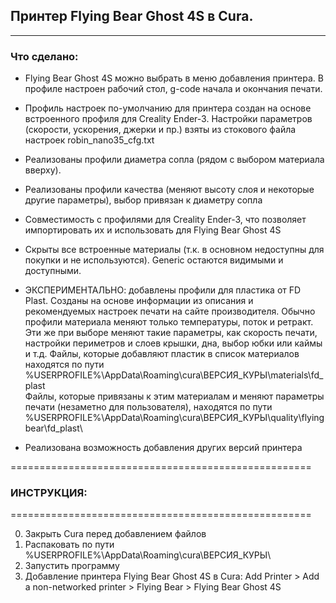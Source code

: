    
## Принтер Flying Bear Ghost 4S в Cura.
____________________    
### Что сделано:

- Flying Bear Ghost 4S можно выбрать в меню добавления принтера. В профиле настроен рабочий стол, g-code начала и окончания печати.

- Профиль настроек по-умолчанию для принтера создан на основе встроенного профиля для Creality Ender-3. Настройки параметров (скорости, ускорения, джерки и пр.) взяты из стокового файла настроек robin_nano35_cfg.txt

- Реализованы профили диаметра сопла (рядом с выбором материала вверху).

- Реализованы профили качества (меняют высоту слоя и некоторые другие параметры), выбор привязан к диаметру сопла

- Совместимость с профилями для Creality Ender-3, что позволяет импортировать их и использовать для Flying Bear Ghost 4S

- Скрыты все встроенные материалы (т.к. в основном недоступны для покупки и не используются). Generic остаются видимыми и доступными.

- ЭКСПЕРИМЕНТАЛЬНО: добавлены профили для пластика от FD Plast. Созданы на основе информации из описания и рекомендуемых настроек печати на сайте производителя. Обычно профили материала меняют только температуры, поток и ретракт. Эти же при выборе меняют такие параметры, как скорость печати, настройки периметров и слоев крышки, дна, выбор юбки или каймы и т.д. 
Файлы, которые добавляют пластик в список материалов находятся по пути %USERPROFILE%\AppData\Roaming\cura\ВЕРСИЯ_КУРЫ\materials\fd_plast\
Файлы, которые привязаны к этим материалам и меняют параметры печати (незаметно для пользователя), находятся по пути %USERPROFILE%\AppData\Roaming\cura\ВЕРСИЯ_КУРЫ\quality\flyingbear\fd_plast\

- Реализована возможность добавления других версий принтера

====================================================    
### ИНСТРУКЦИЯ:
====================================================

0) Закрыть Cura перед добавлением файлов
1) Распаковать по пути %USERPROFILE%\AppData\Roaming\cura\ВЕРСИЯ_КУРЫ\
2) Запустить программу
3) Добавление принтера Flying Bear Ghost 4S в Cura:
Add Printer > Add a non-networked printer > Flying Bear > Flying Bear Ghost 4S

